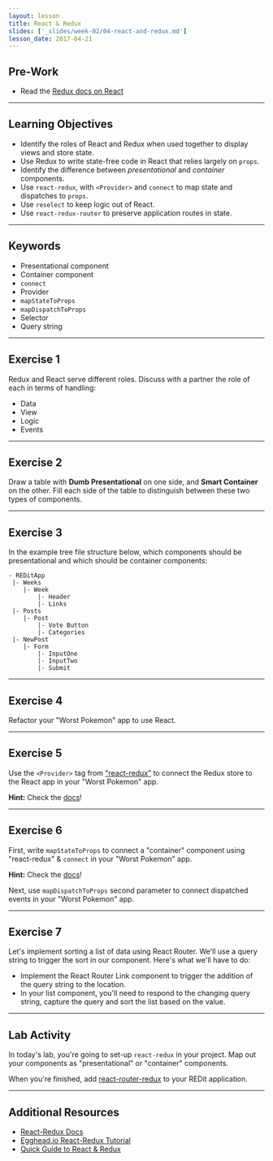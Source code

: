 ```yaml
---
layout: lesson
title: React & Redux
slides: ['_slides/week-02/04-react-and-redux.md']
lesson_date: 2017-04-21
---
```


## Pre-Work

- Read the [Redux docs on React](http://redux.js.org/docs/basics/UsageWithReact.html)

---

## Learning Objectives

- Identify the roles of React and Redux when used together to display views and store state.
- Use Redux to write state-free code in React that relies largely on `props`.
- Identify the difference between *presentational* and *container* components.
- Use `react-redux`, with `<Provider>` and `connect` to map state and dispatches to `props`.
- Use `reselect` to keep logic out of React.
- Use `react-redux-router` to preserve application routes in state.

---

## Keywords

- Presentational component
- Container component
- `connect`
- Provider
- `mapStateToProps`
- `mapDispatchToProps`
- Selector
- Query string

---

## Exercise 1

Redux and React serve different roles. Discuss with a partner the role of each in terms of handling:

- Data
- View
- Logic
- Events

---

## Exercise 2

Draw a table with **Dumb Presentational** on one side, and **Smart Container** on the other. Fill each side of the table to distinguish between these two types of components.

---

## Exercise 3

In the example tree file structure below, which components should be presentational and which should be container components:

```
- REDitApp
 |- Weeks
    |- Week
        |- Header
        |- Links
 |- Posts
    |- Post
        |- Vote Button
        |- Categories
 |- NewPost
    |- Form
        |- InputOne
        |- InputTwo
        |- Submit
```

---

## Exercise 4

Refactor your "Worst Pokemon" app to use React.

---

## Exercise 5

Use the `<Provider>` tag from ["react-redux"](https://github.com/reactjs/react-redux) to connect the Redux store to the React app in your "Worst Pokemon" app.

**Hint:** Check the [docs](https://github.com/reactjs/react-redux/blob/master/docs/api.md#provider-store)!

---

## Exercise 6

First, write `mapStateToProps` to connect a "container" component using "react-redux" & `connect` in your "Worst Pokemon" app.

**Hint:** Check the [docs](https://github.com/reactjs/react-redux/blob/master/docs/api.md#connectmapstatetoprops-mapdispatchtoprops-mergeprops-options)!

Next, use `mapDispatchToProps` second parameter to connect dispatched events in your "Worst Pokemon" app.

---

## Exercise 7

Let's implement sorting a list of data using React Router. We'll use a query string to trigger the sort in our component.
Here's what we'll have to do:

- Implement the React Router Link component to trigger the addition of the query string to the location.
- In your list component, you'll need to respond to the changing query string, capture the query and sort
the list based on the value.


---

## Lab Activity

In today's lab, you're going to set-up `react-redux` in your project. Map out your components as "presentational" or "container" components.

When you're finished, add [react-router-redux](https://github.com/reactjs/react-router-redux) to your REDit application.

---

## Additional Resources

- [React-Redux Docs](https://github.com/reactjs/react-redux)
- [Egghead.io React-Redux Tutorial](https://egghead.io/courses/building-react-applications-with-idiomatic-redux)
- [Quick Guide to React & Redux](https://www.reax.io/blog/2016/07/07/quick-guide-to-react-and-redux/)
